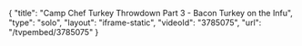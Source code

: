 {
    "title": "Camp Chef Turkey Throwdown Part 3 - Bacon Turkey on the Infu",
    "type": "solo",
    "layout": "iframe-static",
    "videoId": "3785075",
    "url": "\/tvpembed\/3785075"
}